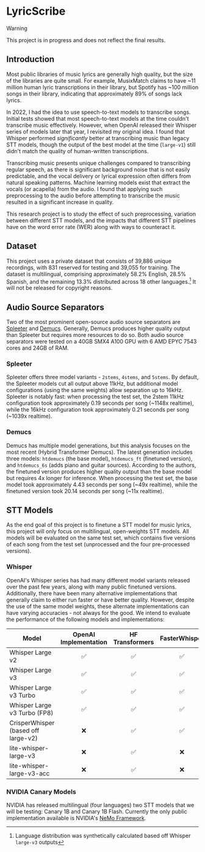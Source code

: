 # LyricScribe

> [!WARNING]  
> This project is in progress and does not reflect the final results.

## Introduction
Most public libraries of music lyrics are generally high quality, but the size of the libraries are quite small. For example, MusixMatch claims to have ~11 million human lyric transcriptions in their library, but Spotify has ~100 million songs in their library, indicating that approximately 89% of songs lack lyrics.

In 2022, I had the idea to use speech-to-text models to transcribe songs. Initial tests showed that most speech-to-text models at the time couldn't transcribe music effectively. However, when OpenAI released their Whisper series of models later that year, I revisited my original idea. I found that Whisper performed *significantly* better at transcribing music than legacy STT models, though the output of the best model at the time (`large-v1`) still didn't match the quality of human-written transcriptions.

Transcribing music presents unique challenges compared to transcribing regular speech, as there is significant background noise that is not easily predictable, and the vocal delivery or lyrical expression often differs from natural speaking patterns. Machine learning models exist that extract the vocals (or acapella) from the audio. I found that applying such preprocessing to the audio before attempting to transcribe the music resulted in a significant increase in quality. 

This research project is to study the effect of such preprocessing, variation between different STT models, and the impacts that different STT pipelines have on the word error rate (WER) along with ways to counteract it.

## Dataset

This project uses a private dataset that consists of 39,886 unique recordings, with 831 reserved for testing and 39,055 for training. The dataset is multilingual, comprising approximately 58.2% English, 28.5% Spanish, and the remaining 13.3% distributed across 18 other languages.[^1] It will not be released for copyright reasons.

[^1]: Language distribution was synthetically calculated based off Whisper `large-v3` outputs

## Audio Source Separators

Two of the most prominent open-source audio source separators are [Spleeter](https://github.com/deezer/spleeter) and [Demucs](https://github.com/facebookresearch/demucs). Generally, Demucs produces higher quality output than Spleeter but requires more resources to do so. Both audio source separators were tested on a 40GB SMX4 A100 GPU with 6 AMD EPYC 7543 cores and 24GB of RAM. 

### Spleeter
Spleeter offers three model variants - `2stems`, `4stems`, and `5stems`. By default, the Spleeter models cut all output above 11kHz, but additional model configurations (using the same weights) allow separation up to 16kHz. Spleeter is notably fast: when processing the test set, the 2stem 11kHz configuration took approximately 0.19 seconds per song (~1148x realtime), while the 16kHz configuration took approximately 0.21 seconds per song (~1039x realtime).

### Demucs
Demucs has multiple model generations, but this analysis focuses on the most recent (Hybrid Transformer Demucs). The latest generation includes three models: `htdemucs` (the base model), `htdemucs_ft` (finetuned version), and `htdemucs_6s` (adds piano and guitar sources). According to the authors, the finetuned version produces higher quality output than the base model but requires 4x longer for inference. When processing the test set, the base model took approximately 4.43 seconds per song (~49x realtime), while the finetuned version took 20.14 seconds per song (~11x realtime).

## STT Models

As the end goal of this project is to finetune a STT model for music lyrics, this project will only focus on multilingual, open-weights STT models. All models will be evaluated on the same test set, which contains five versions of each song from the test set (unprocessed and the four pre-processed versions).

### Whisper

OpenAI's Whisper series has had many different model variants released over the past few years, along with many public finetuned versions. Additionally, there have been many alternative implementations that generally claim to either run faster or have better quality. However, despite the use of the same model weights, these alternate implementations can have varying accuracies - not always for the good. We intend to evaluate the performance of the following models and implementations:

| Model                               | OpenAI Implementation | HF Transformers | FasterWhisper | WhisperX |
| ----------------------------------- | :-------------------: | :-------------: | :-----------: | :------: |
| Whisper Large v2                    |           ✅           |        ✅        |       ✅       |    ✅     |
| Whisper Large v3                    |           ✅           |        ✅        |       ✅       |    ✅     |
| Whisper Large v3 Turbo              |           ✅           |        ✅        |       ✅       |    ✅     |
| Whisper Large v3 Turbo (FP8)        |           ✅           |        ✅        |       ✅       |    ✅     |
| CrisperWhisper (based off large-v2) |           ❌           |        ✅        |       ✅       |    ✅     |
| lite-whisper-large-v3               |           ❌           |        ✅        |       ❌       |    ❌     |
| lite-whisper-large-v3-acc           |           ❌           |        ✅        |       ❌       |    ❌     |

### NVIDIA Canary Models

NVIDIA has released multilingual (four languages) two STT models that we will be testing: Canary 1B and Canary 1B Flash. Currently the only public implementation available is NVIDIA's [NeMo Framework](https://github.com/NVIDIA/NeMo).